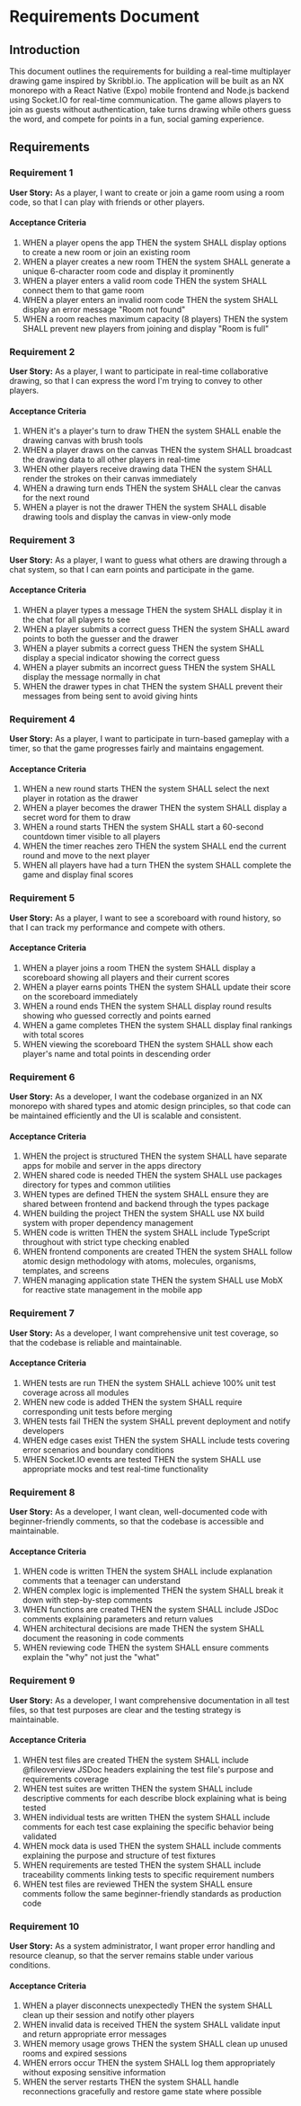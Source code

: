 # Requirements Document

## Introduction

This document outlines the requirements for building a real-time multiplayer drawing game inspired by Skribbl.io. The application will be built as an NX monorepo with a React Native (Expo) mobile frontend and Node.js backend using Socket.IO for real-time communication. The game allows players to join as guests without authentication, take turns drawing while others guess the word, and compete for points in a fun, social gaming experience.

## Requirements

### Requirement 1

**User Story:** As a player, I want to create or join a game room using a room code, so that I can play with friends or other players.

#### Acceptance Criteria

1. WHEN a player opens the app THEN the system SHALL display options to create a new room or join an existing room
2. WHEN a player creates a new room THEN the system SHALL generate a unique 6-character room code and display it prominently
3. WHEN a player enters a valid room code THEN the system SHALL connect them to that game room
4. WHEN a player enters an invalid room code THEN the system SHALL display an error message "Room not found"
5. WHEN a room reaches maximum capacity (8 players) THEN the system SHALL prevent new players from joining and display "Room is full"

### Requirement 2

**User Story:** As a player, I want to participate in real-time collaborative drawing, so that I can express the word I'm trying to convey to other players.

#### Acceptance Criteria

1. WHEN it's a player's turn to draw THEN the system SHALL enable the drawing canvas with brush tools
2. WHEN a player draws on the canvas THEN the system SHALL broadcast the drawing data to all other players in real-time
3. WHEN other players receive drawing data THEN the system SHALL render the strokes on their canvas immediately
4. WHEN a drawing turn ends THEN the system SHALL clear the canvas for the next round
5. WHEN a player is not the drawer THEN the system SHALL disable drawing tools and display the canvas in view-only mode

### Requirement 3

**User Story:** As a player, I want to guess what others are drawing through a chat system, so that I can earn points and participate in the game.

#### Acceptance Criteria

1. WHEN a player types a message THEN the system SHALL display it in the chat for all players to see
2. WHEN a player submits a correct guess THEN the system SHALL award points to both the guesser and the drawer
3. WHEN a player submits a correct guess THEN the system SHALL display a special indicator showing the correct guess
4. WHEN a player submits an incorrect guess THEN the system SHALL display the message normally in chat
5. WHEN the drawer types in chat THEN the system SHALL prevent their messages from being sent to avoid giving hints

### Requirement 4

**User Story:** As a player, I want to participate in turn-based gameplay with a timer, so that the game progresses fairly and maintains engagement.

#### Acceptance Criteria

1. WHEN a new round starts THEN the system SHALL select the next player in rotation as the drawer
2. WHEN a player becomes the drawer THEN the system SHALL display a secret word for them to draw
3. WHEN a round starts THEN the system SHALL start a 60-second countdown timer visible to all players
4. WHEN the timer reaches zero THEN the system SHALL end the current round and move to the next player
5. WHEN all players have had a turn THEN the system SHALL complete the game and display final scores

### Requirement 5

**User Story:** As a player, I want to see a scoreboard with round history, so that I can track my performance and compete with others.

#### Acceptance Criteria

1. WHEN a player joins a room THEN the system SHALL display a scoreboard showing all players and their current scores
2. WHEN a player earns points THEN the system SHALL update their score on the scoreboard immediately
3. WHEN a round ends THEN the system SHALL display round results showing who guessed correctly and points earned
4. WHEN a game completes THEN the system SHALL display final rankings with total scores
5. WHEN viewing the scoreboard THEN the system SHALL show each player's name and total points in descending order

### Requirement 6

**User Story:** As a developer, I want the codebase organized in an NX monorepo with shared types and atomic design principles, so that code can be maintained efficiently and the UI is scalable and consistent.

#### Acceptance Criteria

1. WHEN the project is structured THEN the system SHALL have separate apps for mobile and server in the apps directory
2. WHEN shared code is needed THEN the system SHALL use packages directory for types and common utilities
3. WHEN types are defined THEN the system SHALL ensure they are shared between frontend and backend through the types package
4. WHEN building the project THEN the system SHALL use NX build system with proper dependency management
5. WHEN code is written THEN the system SHALL include TypeScript throughout with strict type checking enabled
6. WHEN frontend components are created THEN the system SHALL follow atomic design methodology with atoms, molecules, organisms, templates, and screens
7. WHEN managing application state THEN the system SHALL use MobX for reactive state management in the mobile app

### Requirement 7

**User Story:** As a developer, I want comprehensive unit test coverage, so that the codebase is reliable and maintainable.

#### Acceptance Criteria

1. WHEN tests are run THEN the system SHALL achieve 100% unit test coverage across all modules
2. WHEN new code is added THEN the system SHALL require corresponding unit tests before merging
3. WHEN tests fail THEN the system SHALL prevent deployment and notify developers
4. WHEN edge cases exist THEN the system SHALL include tests covering error scenarios and boundary conditions
5. WHEN Socket.IO events are tested THEN the system SHALL use appropriate mocks and test real-time functionality

### Requirement 8

**User Story:** As a developer, I want clean, well-documented code with beginner-friendly comments, so that the codebase is accessible and maintainable.

#### Acceptance Criteria

1. WHEN code is written THEN the system SHALL include explanation comments that a teenager can understand
2. WHEN complex logic is implemented THEN the system SHALL break it down with step-by-step comments
3. WHEN functions are created THEN the system SHALL include JSDoc comments explaining parameters and return values
4. WHEN architectural decisions are made THEN the system SHALL document the reasoning in code comments
5. WHEN reviewing code THEN the system SHALL ensure comments explain the "why" not just the "what"

### Requirement 9

**User Story:** As a developer, I want comprehensive documentation in all test files, so that test purposes are clear and the testing strategy is maintainable.

#### Acceptance Criteria

1. WHEN test files are created THEN the system SHALL include @fileoverview JSDoc headers explaining the test file's purpose and requirements coverage
2. WHEN test suites are written THEN the system SHALL include descriptive comments for each describe block explaining what is being tested
3. WHEN individual tests are written THEN the system SHALL include comments for each test case explaining the specific behavior being validated
4. WHEN mock data is used THEN the system SHALL include comments explaining the purpose and structure of test fixtures
5. WHEN requirements are tested THEN the system SHALL include traceability comments linking tests to specific requirement numbers
6. WHEN test files are reviewed THEN the system SHALL ensure comments follow the same beginner-friendly standards as production code

### Requirement 10

**User Story:** As a system administrator, I want proper error handling and resource cleanup, so that the server remains stable under various conditions.

#### Acceptance Criteria

1. WHEN a player disconnects unexpectedly THEN the system SHALL clean up their session and notify other players
2. WHEN invalid data is received THEN the system SHALL validate input and return appropriate error messages
3. WHEN memory usage grows THEN the system SHALL clean up unused rooms and expired sessions
4. WHEN errors occur THEN the system SHALL log them appropriately without exposing sensitive information
5. WHEN the server restarts THEN the system SHALL handle reconnections gracefully and restore game state where possible